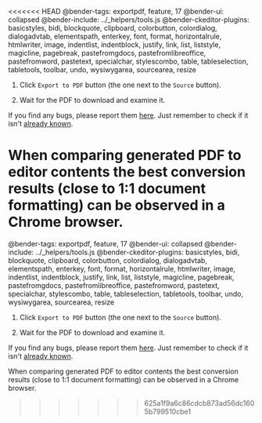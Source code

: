 <<<<<<< HEAD
@bender-tags: exportpdf, feature, 17
@bender-ui: collapsed
@bender-include: ../_helpers/tools.js
@bender-ckeditor-plugins: basicstyles, bidi, blockquote, clipboard, colorbutton, colordialog, dialogadvtab, elementspath, enterkey, font, format, horizontalrule, htmlwriter, image, indentlist, indentblock, justify, link, list, liststyle, magicline, pagebreak, pastefromgdocs, pastefromlibreoffice, pastefromword, pastetext, specialchar, stylescombo, table, tableselection, tabletools, toolbar, undo, wysiwygarea, sourcearea, resize

1. Click `Export to PDF` button (the one next to the `Source` button).

1. Wait for the PDF to download and examine it.

If you find any bugs, please report them <a href="https://github.com/cksource/ckeditor4-plugin-exportpdf/issues" target="_blank">here</a>. Just remember to check if it isn't <a href="https://github.com/cksource/ckeditor4-plugin-exportpdf/issues?q=is%3Aopen+is%3Aissue+label%3Atype%3Abug" target="_blank">already known</a>.

When comparing generated PDF to editor contents the best conversion results (close to 1:1 document formatting) can be observed in a Chrome browser.
=======
@bender-tags: exportpdf, feature, 17
@bender-ui: collapsed
@bender-include: ../_helpers/tools.js
@bender-ckeditor-plugins: basicstyles, bidi, blockquote, clipboard, colorbutton, colordialog, dialogadvtab, elementspath, enterkey, font, format, horizontalrule, htmlwriter, image, indentlist, indentblock, justify, link, list, liststyle, magicline, pagebreak, pastefromgdocs, pastefromlibreoffice, pastefromword, pastetext, specialchar, stylescombo, table, tableselection, tabletools, toolbar, undo, wysiwygarea, sourcearea, resize

1. Click `Export to PDF` button (the one next to the `Source` button).

1. Wait for the PDF to download and examine it.

If you find any bugs, please report them <a href="https://github.com/cksource/ckeditor4-plugin-exportpdf/issues" target="_blank">here</a>. Just remember to check if it isn't <a href="https://github.com/cksource/ckeditor4-plugin-exportpdf/issues?q=is%3Aopen+is%3Aissue+label%3Atype%3Abug" target="_blank">already known</a>.

When comparing generated PDF to editor contents the best conversion results (close to 1:1 document formatting) can be observed in a Chrome browser.
>>>>>>> 625a1f9a6c86cdcb873ad56dc1605b799510cbe1
